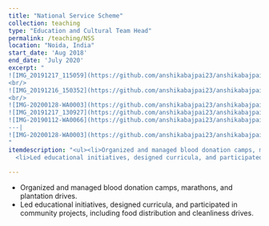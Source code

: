 ```yaml
---
title: "National Service Scheme"
collection: teaching
type: "Education and Cultural Team Head"
permalink: /teaching/NSS
location: "Noida, India"
start_date: 'Aug 2018'
end_date: 'July 2020'
excerpt: "
![IMG_20191217_115059](https://github.com/anshikabajpai23/anshikabajpai23.github.io/assets/40437600/16118949-7fdd-4798-bdca-7e3eb891ea79) 
<br/>
![IMG_20191216_150352](https://github.com/anshikabajpai23/anshikabajpai23.github.io/assets/40437600/959fda53-b648-45db-a3bd-e32cd180c167) 
<br/>
![IMG-20200128-WA0003](https://github.com/anshikabajpai23/anshikabajpai23.github.io/assets/40437600/04228ba0-4ff4-4b81-ba94-2062fb01e979) |
![IMG_20191217_130927](https://github.com/anshikabajpai23/anshikabajpai23.github.io/assets/40437600/4c1e9ead-70b9-44fd-b832-1692646cfd04) 
![IMG-20190112-WA0066](https://github.com/anshikabajpai23/anshikabajpai23.github.io/assets/40437600/d05dbf63-8914-4d96-b4a9-bbac78c4fc98)
---|
![IMG-20200128-WA0003](https://github.com/anshikabajpai23/anshikabajpai23.github.io/assets/40437600/04228ba0-4ff4-4b81-ba94-2062fb01e979) 
"
itemdescription: "<ul><li>Organized and managed blood donation camps, marathons, and plantation drives.</li>
  <li>Led educational initiatives, designed curricula, and participated in community projects, including food distribution and cleanliness drives.</li></ul>"
  
---
```


  * Organized and managed blood donation camps, marathons, and plantation drives.
  * Led educational initiatives, designed curricula, and participated in community projects, including food distribution and cleanliness drives.


